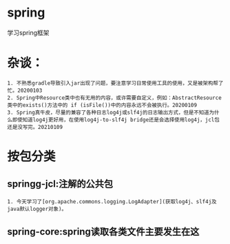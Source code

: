 # spring
学习spring框架
# 杂谈：
    1. 不熟悉gradle导致引入jar出现了问题，要注意学习日常使用工具的使用，又是被架构帮了忙。20200103
    2. Spring中Resource类中也有无用的内容，或许需要自定义，例如：AbstractResource类中的exists()方法中的 if (isFile())中的内容永远不会被执行。20200109
    3. Spring真牛皮，尽量的兼容了各种日志log4j或slf4j的日志输出方式，但是不知道为什么即使知道log4j更好用，在使用log4j-to-slf4j bridge还是会选择使用log4j，jcl包还是没写完。20210109
# 按包分类
## springg-jcl:注解的公共包
    1. 今天学习了[org.apache.commons.logging.LogAdapter](获取log4j、slf4j及java默认logger对象)。
## spring-core:spring读取各类文件主要发生在这